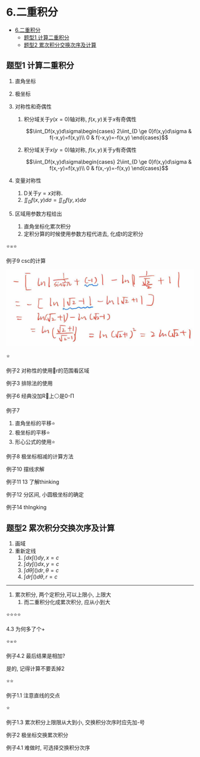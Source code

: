 # 6.二重积分

- [6.二重积分](#6二重积分)
  - [题型1 计算二重积分](#题型1-计算二重积分)
  - [题型2 累次积分交换次序及计算](#题型2-累次积分交换次序及计算)

## 题型1 计算二重积分

1. 直角坐标
2. 极坐标
3. 对称性和奇偶性
   1. 积分域关于$y(x=0)$轴对称, $f(x,y)$关于$x$有奇偶性

        $$\iint_Df(x,y)d\sigma\begin{cases}
        2\iint_{D \ge 0}f(x,y)d\sigma & f(-x,y)=f(x,y)\\
        0 & f(-x,y)=-f(x,y)
        \end{cases}$$

   2. 积分域关于$x(y=0)$轴对称, $f(x,y)$关于$y$有奇偶性

        $$\iint_Df(x,y)d\sigma\begin{cases}
        2\iint_{D \ge 0}f(x,y)d\sigma & f(x,-y)=f(x,y)\\
        0 & f(x,-y)=-f(x,y)
        \end{cases}$$

4. 变量对称性
   1. D关于$y=x$对称.
   2. $\iint_Df(x,y)d\sigma = \iint_Df(y,x)d\sigma$

5. 区域用参数方程给出
   1. 直角坐标化累次积分
   2. 定积分算的时候使用参数方程代进去, 化成t的定积分

⭐=⭐

例子9 csc的计算

![5cb49cae5221d85b78278271315dc92](https://raw.githubusercontent.com/Logible/Image/main/note_image/5cb49cae5221d85b78278271315dc92.jpg)

⭐

例子2 对称性的使用🏀r的范围看区域

例子3 排除法的使用

例子6 经典没加R🏀上⚪是0-Π

例子7

   1. 直角坐标的平移⭐
   2. 极坐标的平移⭐
   3. 形心公式的使用⭐

例子8 极坐标相减的计算方法

例子10 摆线求解

例子11 13 了解thinking

例子12 分区间, 小圆极坐标的确定

例子14 thIngking

## 题型2 累次积分交换次序及计算

1. 画域
2. 重新定线
   1. $\int dx \int ()dy, x=c$
   2. $\int dy \int ()dx, y=c$
   3. $\int d\theta \int ()dr, \theta=c$
   4. $\int dr \int ()d\theta, r=c$

---

1. 累次积分, 两个定积分,可以上限小, 上限大
   1. 而二重积分化成累次积分, 应从小到大

⭐⭐⭐⭐

4.3 为何多了个+

⭐=⭐

例子4.2 最后结果是相加?

是的, 记得计算不要丢掉2

⭐⭐

例子1.1 注意直线的交点

⭐

例子1.3 累次积分上限限从大到小, 交换积分次序时应先加-号

例子2 极坐标交换累次积分

例子4.1 难做时, 可选择交换积分次序
